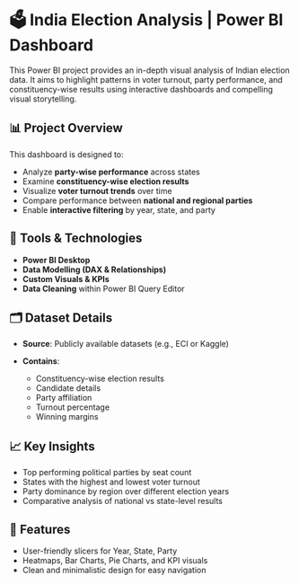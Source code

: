 # 🗳️ India Election Analysis | Power BI Dashboard

This Power BI project provides an in-depth visual analysis of Indian election data. It aims to highlight patterns in voter turnout, party performance, and constituency-wise results using interactive dashboards and compelling visual storytelling.

## 📊 Project Overview

This dashboard is designed to:

* Analyze **party-wise performance** across states
* Examine **constituency-wise election results**
* Visualize **voter turnout trends** over time
* Compare performance between **national and regional parties**
* Enable **interactive filtering** by year, state, and party

## 🧩 Tools & Technologies

* **Power BI Desktop**
* **Data Modelling (DAX & Relationships)**
* **Custom Visuals & KPIs**
* **Data Cleaning** within Power BI Query Editor

## 🗂️ Dataset Details

* **Source**: Publicly available datasets (e.g., ECI or Kaggle)
* **Contains**:

  * Constituency-wise election results
  * Candidate details
  * Party affiliation
  * Turnout percentage
  * Winning margins

## 📈 Key Insights

* Top performing political parties by seat count
* States with the highest and lowest voter turnout
* Party dominance by region over different election years
* Comparative analysis of national vs state-level results

## 📌 Features

* User-friendly slicers for Year, State, Party
* Heatmaps, Bar Charts, Pie Charts, and KPI visuals
* Clean and minimalistic design for easy navigation


